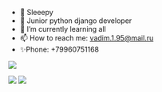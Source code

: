 - 👋 Sleeepy
- 👀 Junior python django developer
- 🌱 I’m currently learning all 
- 📫 How to reach me: vadim.1.95@mail.ru
- ✨Phone: +79960751168

![](https://github-profile-summary-cards.vercel.app/api/cards/profile-details?username=Sleeeepy7&theme=solarized_dark)

![](https://github-profile-summary-cards.vercel.app/api/cards/most-commit-language?username=Sleeeepy7&theme=solarized_dark)
![](https://github-profile-summary-cards.vercel.app/api/cards/repos-per-language?username=Sleeeepy7&theme=solarized_dark)
<!---
Sleeeepy7/Sleeeepy7 is a ✨ special ✨ repository because its `README.md` (this file) appears on your GitHub profile.
You can click the Preview link to take a look at your changes.
--->
